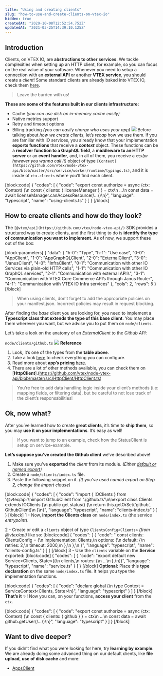 ```yaml
---
title: "Using and creating clients"
slug: "how-to-use-and-create-clients-on-vtex-io"
hidden: true
createdAt: "2020-10-08T12:52:54.752Z"
updatedAt: "2021-03-25T14:39:10.125Z"
---
```

## Introduction
Clients, on VTEX IO, are **abstractions to other services**. We tackle complexities when setting up an HTTP client, for example, so you can focus on the real value of your software. Whenever you need to setup a connection with an **external API** or another **VTEX service**, you should create a *client*! Some standard clients are already baked into VTEX IO, check them [here](https://github.com/vtex/node-vtex-api/blob/ccf4d8f8d3208007c4bfd558baf979df8d825af8/src/clients/IOClients.ts).

> Leave the burden with us!

**These are some of the features built in our clients infrastructure:**

- Cache *(you can use disk on in-memory cache easily)*
- Native metrics support
- Retry and timeout options
- Billing tracking *(you can easily charge who uses your app)*
![](https://raw.githubusercontent.com/vtexdocs/dev-portal-content/main/images/how-to-use-and-create-clients-on-vtex-io-0.png)
Before talking about *how we create clients*, let’s *recap* how we use them. If you are familiar with IO services, you already know that your implementation **exports functions** that receive a ***context*** object. These functions can be a **resolver function to a GraphQL field**, a **middleware to an HTTP server** or an **event handler**, and, in all of them, you receive a `ctx`*(or however you wanna call it)* object of type `[Context](https://github.com/vtex/node-vtex-api/blob/master/src/service/worker/runtime/typings.ts)`, and it is inside of `ctx.clients` where you’ll find each client.

[block:code]
{
  "codes": [
    {
      "code": "export const authorize = async (ctx: Context) {\n    const { clients: { licenseManager } } = ctx\n    ...\n    const data = await licenseManager.canAccessResource(/*...*/)\n}",
      "language": "typescript",
      "name": "using-clients.ts"
    }
  ]
}
[/block]
## How to create clients and how do they look?

The `[@vtex/api](https://github.com/vtex/node-vtex-api/)` SDK provides a structured way to create clients, and the first thing to do is **identify the type of communication you want to implement.** As of now, we support these out of the box:

[block:parameters]
{
  "data": {
    "h-0": "Type",
    "h-1": "Use case",
    "0-0": "AppClient",
    "1-0": "AppGraphQLClient",
    "2-0": "ExternalClient",
    "3-0": "JanusClient",
    "4-0": "InfraClient",
    "0-1": "Communication with other IO Services via plain-old HTTP calls",
    "1-1": "Communication with other IO GraphQL services",
    "2-1": "Communication with external API’s",
    "3-1": "Communication with VTEX Core Commerce API’s through Janus Router",
    "4-1": "Communication with VTEX IO Infra services"
  },
  "cols": 2,
  "rows": 5
}
[/block]
> When using clients, don’t forget to add the appropriate policies on your manifest.json. Incorrect policies may result in request blocking.

After finding the *base* client you are looking for, you need to implement a **Typescript class that extends the type of this base client**. You may place them wherever you want, but we advise you to put them on `node/clients`.

Let’s take a look on the anatomy of an *ExternalClient* to the *Github API*:

`node/clients/github.ts`
![](https://raw.githubusercontent.com/vtexdocs/dev-portal-content/main/images/how-to-use-and-create-clients-on-vtex-io-1.png)
**Reference** 

1. Look, it’s one of the types from the **table above**.
2. Take a look [here](https://github.com/vtex/node-vtex-api/blob/4f17dba5d750dae6603c606187c888fbd91fd18c/src/HttpClient/typings.ts#L58) to check everything you can configure.
3. Read more about **app’s pricing** [here](https://help.vtex.com/tutorial/app-pricing-options--2ZKBKxLe08Q6seA6sCi6o2).
4. There are a lot of other methods available, you can check them on [**HttpClient**].(https://github.com/vtex/node-vtex-api/blob/master/src/HttpClient/HttpClient.ts)

> You’re free to add data handling logic inside your client’s methods (i.e: mapping fields, or filtering data), but be careful to not lose track of the client’s responsabilities!

## Ok, now what?

After you’ve learned how to create **great clients**, it’s time to **ship them**, so you may **use it on your implementations**. It’s easy as well!

> If you want to jump to an example, check how the StatusClient is setup on service-example.

**Let’s suppose you’ve created the Github client** we’ve described above!

1. Make sure you’ve **exported** the *client* from its module. *(Either [default or named export](https://medium.com/@etherealm/named-export-vs-default-export-in-es6-affb483a0910))*
2. Create a `node/clients/index.ts` file.
3. Paste the following snippet on it. *(If you’ve used named export on Step 2, change the import clause)*


[block:code]
{
  "codes": [
    {
      "code": "import { IOClients } from '@vtex/api'\nimport GithubClient from './github.ts'\n\nexport class Clients extends IOClients {\n  public get status() {\n    return this.getOrSet('github', GithubClient)\n  }\n}",
      "language": "typescript",
      "name": "clients-index.ts"
    }
  ]
}
[/block]
1 - Now, **import the Clients class** on `node/index.ts` (the service *entrypoint*).

2 - Create or edit a `clients` object of type `ClientsConfig<Clients>` *(from @vtex/api)* like so:
[block:code]
{
  "codes": [
    {
      "code": "    const clients: ClientsConfig<Clients> = {\n      implementation: Clients,\n      options: {\n        default: {\n          retries: 2,\n          timeout: 2000,\n        },\n      },\n    }",
      "language": "typescript",
      "name": "clients-config.ts"
    }
  ]
}
[/block]
3 - Use the `clients` variable on the **Service** exported:
[block:code]
{
  "codes": [
    {
      "code": "export default new Service<Clients, State>({\n  clients,\n  routes: {\n    ...\n  },\n})",
      "language": "typescript",
      "name": "service.ts"
    }
  ]
}
[/block]
**Optional:** Place this **type declaration** on the same `node/index.ts` file. It helps you type the implementation functions.

[block:code]
{
  "codes": [
    {
      "code": "declare global {\n  type Context = ServiceContext<Clients, State>\n}",
      "language": "typescript"
    }
  ]
}
[/block]
**That’s it** ✨! Now you can, on your functions, **access your client** from the `ctx`.

[block:code]
{
  "codes": [
    {
      "code": "export const authorize = async (ctx: Context) {\n    const { clients: { github } } = ctx\n    ...\n    const data = await github.getUser(/*...*/)\n}",
      "language": "typescript"
    }
  ]
}
[/block]
## Want to dive deeper?

If you didn’t find what you were looking for here, try **learning by example**. We are already doing some advanced thing on our default clients, like **file upload**, **use of disk cache** and more: 

- [AppsClient](https://github.com/vtex/node-vtex-api/blob/master/src/clients/infra/Apps.ts)